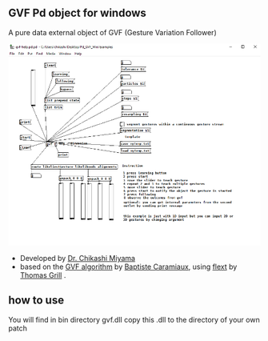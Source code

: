 
## GVF Pd object for windows
A pure data external object of GVF (Gesture Variation Follower)

![](img/gvf.png)

- Developed by [Dr. Chikashi Miyama](http://chikashi.net)
- based on the [GVF algorithm](https://github.com/bcaramiaux/ofxGVF) by [Baptiste Caramiaux](http://www.baptistecaramiaux.com/), using [flext](https://github.com/grrrr/flext) by [Thomas Grill](https://grrrr.org/) .

## how to use
You will find in bin directory gvf.dll
copy this .dll to the directory of your own patch
